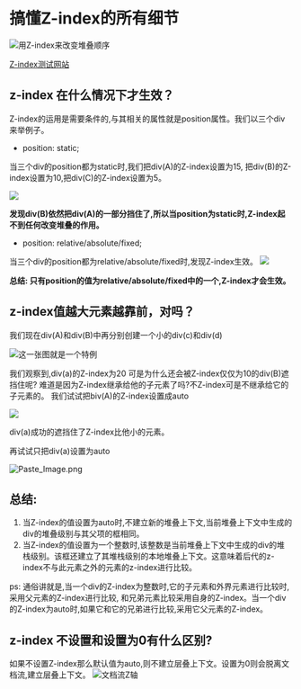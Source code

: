 # 搞懂Z-index的所有细节
![用Z-index来改变堆叠顺序](http://upload-images.jianshu.io/upload_images/4337988-72fc3279283f3d96.png?imageMogr2/auto-orient/strip%7CimageView2/2/w/1240)

[Z-index测试网站](http://www.cssmojo.com/extras/everything_you_always_wanted_to_know_about_z-index_but_were_afraid_to_ask/)
## z-index 在什么情况下才生效？
Z-index的运用是需要条件的,与其相关的属性就是position属性。我们以三个div来举例子。

- position: static;

当三个div的position都为static时,我们把div(A)的Z-index设置为15, 把div(B)的Z-index设置为10,把div(C)的Z-index设置为5。

![](http://upload-images.jianshu.io/upload_images/4337988-dc45d7a26386344b.png?imageMogr2/auto-orient/strip%7CimageView2/2/w/1240)

**发现div(B)依然把div(A)的一部分挡住了,所以当position为static时,Z-index起不到任何改变堆叠的作用。**

- position: relative/absolute/fixed;

当三个div的position都为relative/absolute/fixed时,发现Z-index生效。
![](http://upload-images.jianshu.io/upload_images/4337988-b3b78915180bd5e3.png?imageMogr2/auto-orient/strip%7CimageView2/2/w/1240)

**总结: 只有position的值为relative/absolute/fixed中的一个,Z-index才会生效。**

## z-index值越大元素越靠前，对吗？
我们现在div(A)和div(B)中再分别创建一个小的div(c)和div(d)

![这一张图就是一个特例](http://upload-images.jianshu.io/upload_images/4337988-8330fa3e640fe19e.png?imageMogr2/auto-orient/strip%7CimageView2/2/w/1240)

我们观察到,div(a)的Z-index为20 可是为什么还会被Z-index仅仅为10的div(B)遮挡住呢?
难道是因为Z-index继承给他的子元素了吗?不Z-index可是不继承给它的子元素的。
我们试试把biv(A)的Z-index设置成auto

![](http://upload-images.jianshu.io/upload_images/4337988-e92ccbadb3ad1561.png?imageMogr2/auto-orient/strip%7CimageView2/2/w/1240)

div(a)成功的遮挡住了Z-index比他小的元素。

再试试只把div(a)设置为auto

![Paste_Image.png](http://upload-images.jianshu.io/upload_images/4337988-e4724db7e354c034.png?imageMogr2/auto-orient/strip%7CimageView2/2/w/1240)

## 总结: 
1. 当Z-index的值设置为auto时,不建立新的堆叠上下文,当前堆叠上下文中生成的div的堆叠级别与其父项的框相同。
2. 当Z-index的值设置为一个整数时,该整数是当前堆叠上下文中生成的div的堆栈级别。该框还建立了其堆栈级别的本地堆叠上下文。这意味着后代的z-index不与此元素之外的元素的z-index进行比较。

ps: 通俗讲就是,当一个div的Z-index为整数时,它的子元素和外界元素进行比较时,采用父元素的Z-index进行比较, 和兄弟元素比较采用自身的Z-index。当一个div的Z-index为auto时,如果它和它的兄弟进行比较,采用它父元素的Z-index。

## z-index 不设置和设置为0有什么区别?

如果不设置Z-index那么默认值为auto,则不建立层叠上下文。设置为0则会脱离文档流,建立层叠上下文。
![文档流Z轴](http://upload-images.jianshu.io/upload_images/4337988-da32ea3f63d9b3c2.png?imageMogr2/auto-orient/strip%7CimageView2/2/w/1240)
